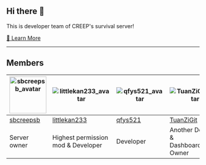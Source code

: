 ## Hi there 👋

This is developer team of CREEP's survival server!

[📕 Learn More](https://www.creepertown.cf)

-----
## Members
|<img alt="sbcreepsb_avatar" src="https://avatars.githubusercontent.com/u/123864417?s=96&v=4" width="96"/>|![littlekan233_avatar](https://avatars.githubusercontent.com/u/75866787?s=96&v=4)|![qfys521_avatar](https://avatars.githubusercontent.com/u/97349476?s=96&v=4)|![TuanZiGit_avatar](https://avatars.githubusercontent.com/u/46892455?s=96&v=4)|
|---|---|---|---|
|[sbcreepsb](https://github.com/sbcreepsb)|[littlekan233](https://github.com/littlekan233)|[qfys521](https://github.com/qfys521)|[TuanZiGit](https://github.com/TuanZiGit)|
|Server owner|Highest permission<br/> mod & Developer|Developer|Another Devloper &<br/>Dashboard Owner|
